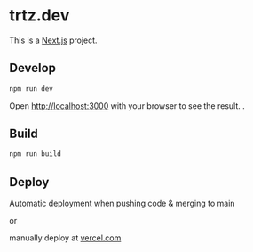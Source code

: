 # trtz.dev

This is a [Next.js](https://nextjs.org/) project.

## Develop

```bash
npm run dev
```

Open [http://localhost:3000](http://localhost:3000) with your browser to see the result.
.

## Build

```bash
npm run build
```

## Deploy

Automatic deployment when pushing code & merging to main

or

manually deploy at [vercel.com](https://vercel.com/)
